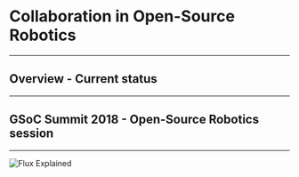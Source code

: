 # Collaboration in Open-Source Robotics

---

## Overview - Current status

---

## GSoC Summit 2018 - Open-Source Robotics session


---

![Flux Explained](https://facebook.github.io/flux/img/flux-simple-f8-diagram-explained-1300w.png)

